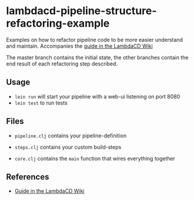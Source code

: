 # lambdacd-pipeline-structure-refactoring-example

Examples on how to refactor pipeline code to be more easier understand and maintain. Accompanies the [guide in the LambdaCD Wiki](https://github.com/flosell/lambdacd/wiki/Guide:-Pipeline-Structure-Refactoring)

The master branch contains the initial state, the other branches contain the end result of each refactoring step described. 

## Usage

* `lein run` will start your pipeline with a web-ui listening on port 8080
* `lein test` to run tests

## Files

* `pipeline.clj` contains your pipeline-definition
* `steps.clj` contains your custom build-steps

* `core.clj` contains the `main` function that wires everything together

## References

* [Guide in the LambdaCD Wiki](https://github.com/flosell/lambdacd/wiki/Guide:-Pipeline-Structure-Refactoring)
